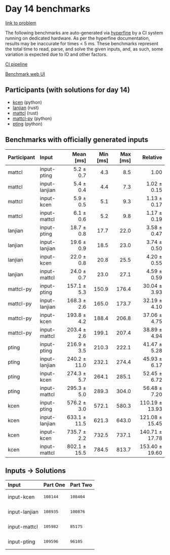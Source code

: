 # Day 14 benchmarks

[link to problem](https://adventofcode.com/2023/day/14)

The following benchmarks are auto-generated via
[hyperfine](https://github.com/sharkdp/hyperfine) by a CI system running on
dedicated hardware. As per the hyperfine documentation, results may be
inaccurate for times < 5 ms. These benchmarks represent the total time to read,
parse, and solve the given inputs, and, as such, some variation is expected due
to IO and other factors.

[CI pipeline](http://ci.papercode.net:8080/teams/main/pipelines/aoc2023)

[Benchmark web UI](https://aoc.ancalagon.black)


## Participants (with solutions for day 14)

- [kcen](https://github.com/kcen/aoc2023) (python)
- [lanjian](https://github.com/lanjian/aoc-2023) (rust)
- [mattcl](https://github.com/mattcl/aoc2023) (rust)
- [mattcl-py](https://github.com/mattcl/aoc2023-py) (python)
- [pting](https://github.com/pting/aoc2023) (python)


## Benchmarks with officially generated inputs

| Participant | Input | Mean [ms] | Min [ms] | Max [ms] | Relative |
|:---|:---|---:|---:|---:|---:|
| mattcl | input-pting | 5.2 ± 0.7 | 4.3 | 8.5 | 1.00 |
| mattcl | input-lanjian | 5.4 ± 0.4 | 4.4 | 7.3 | 1.02 ± 0.15 |
| mattcl | input-kcen | 5.9 ± 0.5 | 5.1 | 9.3 | 1.13 ± 0.17 |
| mattcl | input-mattcl | 6.1 ± 0.6 | 5.2 | 9.8 | 1.17 ± 0.19 |
| lanjian | input-pting | 18.7 ± 0.8 | 17.7 | 22.0 | 3.58 ± 0.47 |
| lanjian | input-lanjian | 19.6 ± 0.9 | 18.5 | 23.0 | 3.74 ± 0.50 |
| lanjian | input-kcen | 22.0 ± 0.8 | 20.8 | 25.5 | 4.20 ± 0.55 |
| lanjian | input-mattcl | 24.0 ± 0.7 | 23.0 | 27.1 | 4.59 ± 0.59 |
| mattcl-py | input-pting | 157.1 ± 5.3 | 150.9 | 176.4 | 30.04 ± 3.93 |
| mattcl-py | input-lanjian | 168.3 ± 2.6 | 165.0 | 173.7 | 32.19 ± 4.10 |
| mattcl-py | input-kcen | 193.8 ± 4.2 | 188.4 | 206.8 | 37.06 ± 4.75 |
| mattcl-py | input-mattcl | 203.4 ± 2.6 | 199.1 | 207.4 | 38.89 ± 4.94 |
| pting | input-pting | 216.9 ± 3.5 | 210.3 | 222.1 | 41.47 ± 5.28 |
| pting | input-lanjian | 240.2 ± 11.0 | 232.1 | 274.4 | 45.93 ± 6.17 |
| pting | input-kcen | 274.3 ± 5.7 | 264.1 | 285.1 | 52.45 ± 6.72 |
| pting | input-mattcl | 295.3 ± 5.0 | 289.3 | 304.0 | 56.48 ± 7.20 |
| kcen | input-pting | 576.2 ± 3.0 | 572.1 | 580.3 | 110.19 ± 13.93 |
| kcen | input-lanjian | 633.1 ± 11.5 | 621.3 | 643.0 | 121.08 ± 15.45 |
| kcen | input-kcen | 735.7 ± 2.2 | 732.5 | 737.1 | 140.71 ± 17.78 |
| kcen | input-mattcl | 802.1 ± 15.5 | 784.5 | 813.7 | 153.40 ± 19.60 |


## Inputs -> Solutions

| Input | Part One | Part Two |
|:---|:---|:---|
|input-kcen|<pre>108144</pre>|<pre>108404</pre>|
|input-lanjian|<pre>108935</pre>|<pre>100876</pre>|
|input-mattcl|<pre>105982</pre>|<pre>85175</pre>|
|input-pting|<pre>109596</pre>|<pre>96105</pre>|
